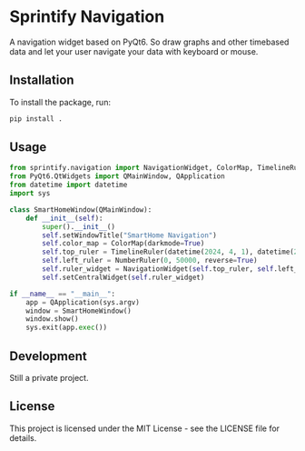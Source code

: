 # Sprintify Navigation

A navigation widget based on PyQt6. So draw graphs and other timebased data and let your user navigate your data with keyboard or mouse.

## Installation

To install the package, run:

```sh
pip install .
```

## Usage

```python
from sprintify.navigation import NavigationWidget, ColorMap, TimelineRuler, NumberRuler
from PyQt6.QtWidgets import QMainWindow, QApplication
from datetime import datetime
import sys

class SmartHomeWindow(QMainWindow):
    def __init__(self):
        super().__init__()
        self.setWindowTitle("SmartHome Navigation")
        self.color_map = ColorMap(darkmode=True)
        self.top_ruler = TimelineRuler(datetime(2024, 4, 1), datetime(2024, 5, 1))
        self.left_ruler = NumberRuler(0, 50000, reverse=True)
        self.ruler_widget = NavigationWidget(self.top_ruler, self.left_ruler, self.color_map, parent=self)
        self.setCentralWidget(self.ruler_widget)

if __name__ == "__main__":
    app = QApplication(sys.argv)
    window = SmartHomeWindow()
    window.show()
    sys.exit(app.exec())
```

## Development
Still a private project.

## License
This project is licensed under the MIT License - see the LICENSE file for details.